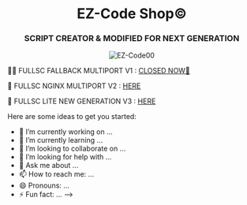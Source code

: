 
<p align="center">

<h1 align="center">EZ-Code Shop©️ </h1> 
<h3 align="center">SCRIPT CREATOR & MODIFIED FOR NEXT GENERATION</h3>
<p align="center"> <img src="https://komarev.com/ghpvc/?username=EZ-Code00&label=Profile%20views&color=0e75b6&style=flat" alt="EZ-Code00" /> </p>

⛓️‍💥 FULLSC FALLBACK MULTIPORT V1 : [CLOSED NOW📴]()

🔗 FULLSC NGINX MULTIPORT V2 : [HERE](https://github.com/EZ-Code00/scv2)

🔗 FULLSC LITE NEW GENERATION V3 : [HERE](https://github.com/EZ-Code00/scv3)


Here are some ideas to get you started:

- 🔭 I’m currently working on ...
- 🌱 I’m currently learning ...
- 👯 I’m looking to collaborate on ...
- 🤔 I’m looking for help with ...
- 💬 Ask me about ...
- 📫 How to reach me: ...
- 😄 Pronouns: ...
- ⚡ Fun fact: ...
-->
